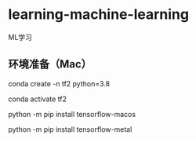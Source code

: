 # learning-machine-learning
ML学习

## 环境准备（Mac）
conda create -n tf2 python=3.8

conda activate tf2

python -m pip install tensorflow-macos

python -m pip install tensorflow-metal
